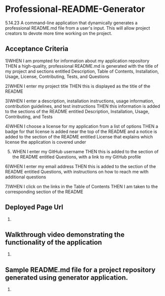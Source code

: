 # Professional-README-Generator
5.14.23 A command-line application that dynamically generates a professional README.md file from a user's input. This will allow project creators to devote more time working on the project.

## Acceptance Criteria

1)WHEN I am prompted for information about my application repository THEN a high-quality, professional README.md is generated with the title of my project and sections entitled Description, Table of Contents, Installation, Usage, License, Contributing, Tests, and Questions

2)WHEN I enter my project title THEN this is displayed as the title of the README

3)WHEN I enter a description, installation instructions, usage information, contribution guidelines, and test instructions THEN this information is added to the sections of the README entitled Description, Installation, Usage, Contributing, and Tests

4)WHEN I choose a license for my application from a list of options THEN a badge for that license is added near the top of the README and a notice is added to the section of the README entitled License that explains which license the application is covered under

5) WHEN I enter my GitHub username THEN this is added to the section of the README entitled Questions, with a link to my GitHub profile

6)WHEN I enter my email address THEN this is added to the section of the README entitled Questions, with instructions on how to reach me with additional questions

7)WHEN I click on the links in the Table of Contents THEN I am taken to the corresponding section of the README

## Deployed Page Url

1. 

## Walkthrough video demonstrating the functionality of the application
1.

## Sample README.md file for a project repository generated using generator application.

1.

